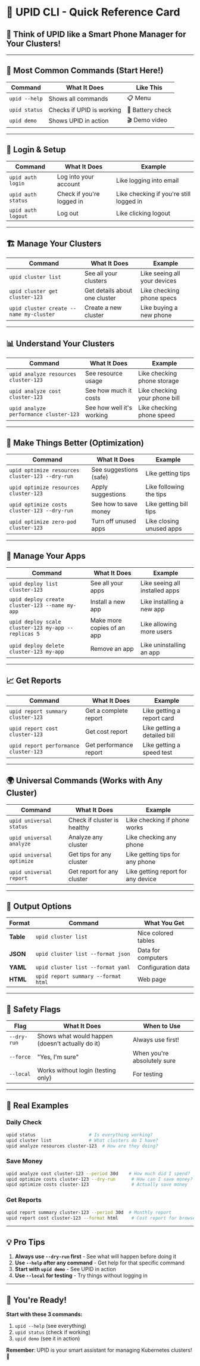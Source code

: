 # 🚀 UPID CLI - Quick Reference Card

## 📱 **Think of UPID like a Smart Phone Manager for Your Clusters!**

---

## 🎯 **Most Common Commands (Start Here!)**

| Command | What It Does | Like This |
|---------|-------------|-----------|
| `upid --help` | Shows all commands | 📋 Menu |
| `upid status` | Checks if UPID is working | 🔋 Battery check |
| `upid demo` | Shows UPID in action | 🎬 Demo video |

---

## 🔐 **Login & Setup**

| Command | What It Does | Example |
|---------|-------------|---------|
| `upid auth login` | Log into your account | Like logging into email |
| `upid auth status` | Check if you're logged in | Like checking if you're still logged in |
| `upid auth logout` | Log out | Like clicking logout |

---

## 🏗️ **Manage Your Clusters**

| Command | What It Does | Example |
|---------|-------------|---------|
| `upid cluster list` | See all your clusters | Like seeing all your devices |
| `upid cluster get cluster-123` | Get details about one cluster | Like checking phone specs |
| `upid cluster create --name my-cluster` | Create a new cluster | Like buying a new phone |

---

## 📊 **Understand Your Clusters**

| Command | What It Does | Example |
|---------|-------------|---------|
| `upid analyze resources cluster-123` | See resource usage | Like checking phone storage |
| `upid analyze cost cluster-123` | See how much it costs | Like checking your phone bill |
| `upid analyze performance cluster-123` | See how well it's working | Like checking phone speed |

---

## 🎯 **Make Things Better (Optimization)**

| Command | What It Does | Example |
|---------|-------------|---------|
| `upid optimize resources cluster-123 --dry-run` | See suggestions (safe) | Like getting tips |
| `upid optimize resources cluster-123` | Apply suggestions | Like following the tips |
| `upid optimize costs cluster-123 --dry-run` | See how to save money | Like getting bill tips |
| `upid optimize zero-pod cluster-123` | Turn off unused apps | Like closing unused apps |

---

## 🚀 **Manage Your Apps**

| Command | What It Does | Example |
|---------|-------------|---------|
| `upid deploy list cluster-123` | See all your apps | Like seeing all installed apps |
| `upid deploy create cluster-123 --name my-app` | Install a new app | Like installing a new app |
| `upid deploy scale cluster-123 my-app --replicas 5` | Make more copies of an app | Like allowing more users |
| `upid deploy delete cluster-123 my-app` | Remove an app | Like uninstalling an app |

---

## 📈 **Get Reports**

| Command | What It Does | Example |
|---------|-------------|---------|
| `upid report summary cluster-123` | Get a complete report | Like getting a report card |
| `upid report cost cluster-123` | Get cost report | Like getting a detailed bill |
| `upid report performance cluster-123` | Get performance report | Like getting a speed test |

---

## 🌍 **Universal Commands (Works with Any Cluster)**

| Command | What It Does | Example |
|---------|-------------|---------|
| `upid universal status` | Check if cluster is healthy | Like checking if phone works |
| `upid universal analyze` | Analyze any cluster | Like checking any phone |
| `upid universal optimize` | Get tips for any cluster | Like getting tips for any phone |
| `upid universal report` | Get report for any cluster | Like getting report for any device |

---

## 🔧 **Output Options**

| Format | Command | What You Get |
|--------|---------|-------------|
| **Table** | `upid cluster list` | Nice colored tables |
| **JSON** | `upid cluster list --format json` | Data for computers |
| **YAML** | `upid cluster list --format yaml` | Configuration data |
| **HTML** | `upid report summary --format html` | Web page |

---

## 🚨 **Safety Flags**

| Flag | What It Does | When to Use |
|------|-------------|-------------|
| `--dry-run` | Shows what would happen (doesn't actually do it) | Always use first! |
| `--force` | "Yes, I'm sure" | When you're absolutely sure |
| `--local` | Works without login (testing only) | For testing |

---

## 🎯 **Real Examples**

### **Daily Check**
```bash
upid status                    # Is everything working?
upid cluster list              # What clusters do I have?
upid analyze resources cluster-123  # How are they doing?
```

### **Save Money**
```bash
upid analyze cost cluster-123 --period 30d    # How much did I spend?
upid optimize costs cluster-123 --dry-run      # How can I save money?
upid optimize costs cluster-123                # Actually save money
```

### **Get Reports**
```bash
upid report summary cluster-123 --period 30d  # Monthly report
upid report cost cluster-123 --format html     # Cost report for browser
```

---

## 💡 **Pro Tips**

1. **Always use `--dry-run` first** - See what will happen before doing it
2. **Use `--help` after any command** - Get help for that specific command
3. **Start with `upid demo`** - See UPID in action
4. **Use `--local` for testing** - Try things without logging in

---

## 🎉 **You're Ready!**

**Start with these 3 commands:**
1. `upid --help` (see everything)
2. `upid status` (check if working)
3. `upid demo` (see it in action)

**Remember**: UPID is your smart assistant for managing Kubernetes clusters! 🚀 